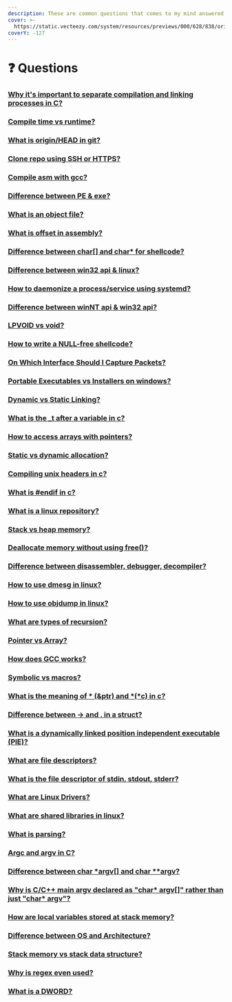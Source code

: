 ```yaml
---
description: These are common questions that comes to my mind answered in these links.
cover: >-
  https://static.vecteezy.com/system/resources/previews/000/628/838/original/vector-abstract-background-with-particle-wave-design.jpg
coverY: -127
---
```


# ❓ Questions

### [Why it's important to separate compilation and linking processes in C?](https://stackoverflow.com/questions/38200012/why-its-important-to-separate-compilation-and-linking-processes-in-c)

### [Compile time vs runtime?](https://stackoverflow.com/questions/846103/runtime-vs-compile-time)

### [What is origin/HEAD in git?](https://stackoverflow.com/a/2883250/15253893)

### [Clone repo using SSH or HTTPS?](https://www.howtogeek.com/devops/should-you-use-https-or-ssh-for-git/)

### [Compile asm with gcc?](https://stackoverflow.com/questions/7190050/how-do-i-compile-the-asm-generated-by-gcc)

### [Difference between PE & exe?](https://stackoverflow.com/questions/33757527/difference-between-exe-and-pe-files)

### [What is an object file?](https://stackoverflow.com/questions/7718299/whats-an-object-file-in-c)

### [What is offset in assembly?](http://www.c-jump.com/CIS77/ASM/Instructions/I77\_0180\_offset\_operator.htm)

### [Difference between char\[\] and char\* for shellcode?](https://stackoverflow.com/questions/8542888/difference-between-declaring-shellcode-as-a-char-array-and-char)

### [Difference between win32 api & linux?](https://stackoverflow.com/questions/14161656/what-would-be-the-equivalent-of-win32-api-in-linux)

### [How to daemonize a process/service using systemd?](https://baykara.medium.com/how-to-daemonize-a-process-or-service-with-systemd-c34501e646c9)

### [Difference between winNT api & win32 api?](https://baykara.medium.com/from-top-to-bottom-on-windows-nt-3bd9ea10e7b1)

### [LPVOID vs void?](https://stackoverflow.com/questions/1987957/difference-between-lpvoid-and-void)

### [How to write a NULL-free shellcode?](https://robon.space/posts/2022/01/null-free-shellcode/)

### [On Which Interface Should I Capture Packets?](https://www.activecountermeasures.com/on-which-interface-should-i-capture-packets/)

### [Portable Executables vs Installers on windows?](https://www.reddit.com/r/software/comments/ce0aqu/portable\_vs\_installation/)

### [Dynamic vs Static Linking?](https://www.baeldung.com/cs/static-dynamic-linking-differences)

### [What is the  \_t after a variable in c?](https://stackoverflow.com/questions/231760/what-does-a-type-followed-by-t-underscore-t-represent)

### [How to access arrays with pointers?](https://www.programiz.com/c-programming/examples/access-array-pointer)

### [Static vs dynamic allocation?](https://www.codingninjas.com/codestudio/library/static-and-dynamic-memory-allocation)

### [Compiling unix headers in c?](https://stackoverflow.com/questions/5666387/compiling-a-c-prog-winth-unix-syle-header-files-in-windows)

### [What is #endif in c?](https://www.educative.io/answers/what-is-the--sharpendif-directive-in-c)

### [What is a linux repository?](https://www.quora.com/What-is-a-Linux-repository)

### [Stack vs heap memory?](https://www.geeksforgeeks.org/stack-vs-heap-memory-allocation/)

### [Deallocate memory without using free()?](https://www.geeksforgeeks.org/how-to-deallocate-memory-without-using-free-in-c/)

### [Difference between disassembler, debugger, decompiler?](https://reverseengineering.stackexchange.com/questions/4635/whats-the-difference-between-a-disassembler-debugger-and-decompiler)

### [How to use dmesg in linux?](https://www.geeksforgeeks.org/how-to-use-the-dmesg-command-on-linux/)

### [How to use objdump in linux?](https://www.geeksforgeeks.org/objdump-command-in-linux-with-examples/)

### [What are types of recursion?](https://www.geeksforgeeks.org/types-of-recursions/)

### [Pointer vs Array?](https://www.programiz.com/c-programming/c-pointers-arrays)

### [How does GCC works?](https://www.linkedin.com/pulse/gcc-compiler-how-works-hector-orozco/)

### [Symbolic vs macros?](http://mirrors.zoreil.com/webclub.kcom.ne.jp/ma/colinp/win32/basics/define.html)

### [What is the meaning of \* (\&ptr) and \*(\*c) in c?](https://www.quora.com/What-is-the-meaning-of-\*-ptr-and-\*-\*c-in-C)

### [Difference between -> and . in a struct?](https://stackoverflow.com/questions/5998599/difference-between-and-in-a-struct)

### [What is a dynamically linked position independent executable (PIE)?](https://ir0nstone.gitbook.io/notes/types/stack/pie)

### [What are file descriptors?](https://stackoverflow.com/questions/5256599/what-are-file-descriptors-explained-in-simple-terms)

### [What is the file descriptor of stdin, stdout, stderr?](https://stackoverflow.com/questions/22367920/is-it-possible-that-linux-file-descriptor-0-1-2-not-for-stdin-stdout-and-stderr)

### [What are Linux Drivers?](https://unix.stackexchange.com/questions/11127/how-do-linux-drivers-work-and-where-do-i-find-them-esp-nic-driver)

### [What are shared libraries in linux?](https://www.tecmint.com/understanding-shared-libraries-in-linux/)

### [What is parsing?](https://stackoverflow.com/questions/1788796/what-is-parsing)

### [Argc and argv in C?](https://www.geeksforgeeks.org/command-line-arguments-in-c-cpp/)

### [Difference between char \*argv\[\] and char \*\*argv?](https://stackoverflow.com/questions/27213580/difference-between-char-argv-and-char-argv-for-the-second-argument-to-main)

### [Why is C/C++ main argv declared as "char\* argv\[\]" rather than just "char\* argv"?](https://softwareengineering.stackexchange.com/questions/385819/why-is-c-c-main-argv-declared-as-char-argv-rather-than-just-char-argv)

### [How are local variables stored at stack memory?](https://stackoverflow.com/questions/50524734/how-the-local-variable-stored-in-stack)

### [Difference between OS and Architecture?](https://www.quora.com/What-is-the-difference-between-operating-system-OS-architecture-and-central-processing-unit-CPU-architecture-if-any)

### [Stack memory vs stack data structure?](https://www.quora.com/Are-there-any-similarities-between-stack-memory-and-the-stack-data-structure)

### [Why is regex even used?](https://www.quora.com/Why-are-regular-expressions-used)

### [What is a DWORD?](https://stackoverflow.com/questions/23512281/what-does-the-the-dword-operand-do-in-assembly)
